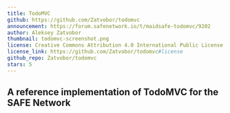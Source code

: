 ```yaml
---
title: TodoMVC
github: https://github.com/Zatvobor/todomvc
announcement: https://forum.safenetwork.io/t/maidsafe-todomvc/9202
author: Aleksey Zatvobor
thumbnail: todomvc-screenshot.png
license: Creative Commons Attribution 4.0 International Public License
license_link: https://github.com/Zatvobor/todomvc#license
github_repo: Zatvobor/todomvc
stars: 5
---
```


## A reference implementation of TodoMVC for the SAFE Network
